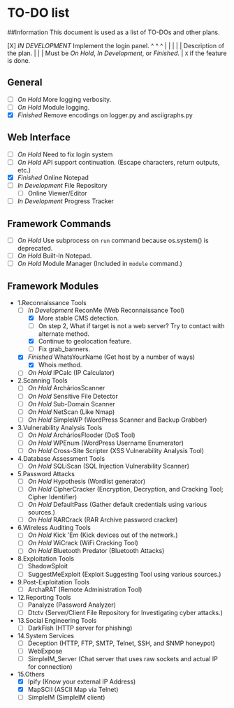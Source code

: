 # TO-DO list
##Information
This document is used as a list of TO-DOs and other plans.

 [X] _IN DEVELOPMENT_ Implement the login panel.
  ^       ^                 ^
  |       |                 |
  |       |        Description of the plan.
  |       |
  |      Must be _On Hold_, _In Development_, or _Finished_.
  |
  ``X`` if the feature is done.

## General
+ [ ] _On Hold_ More logging verbosity.
+ [ ] _On Hold_ Module logging.
+ [X] _Finished_ Remove encodings on logger.py and asciigraphs.py

## Web Interface
+ [ ] _On Hold_ Need to fix login system
+ [ ] _On Hold_ API support continuation. (Escape characters, return outputs, etc.)
+ [X] _Finished_ Online Notepad
+ [ ] _In Development_ File Repository
    + [ ] Online Viewer/Editor

+ [ ] _In Development_ Progress Tracker

## Framework Commands
+ [ ] _On Hold_ Use subprocess on ``run`` command because os.system() is deprecated.
+ [ ] _On Hold_ Built-In Notepad.
+ [ ] _On Hold_ Module Manager (Included in `module` command.)

## Framework Modules
+ 1.Reconnaissance Tools
    - [ ] _In Development_ ReconMe (Web Reconnaissance Tool)
        * [X] More stable CMS detection.
        * [ ] On step 2, What if target is not a web server? Try to
              contact with alternate method.
        * [X] Continue to geolocation feature.
        * [ ] Fix grab_banners.

    - [X] _Finished_ WhatsYourName (Get host by a number of ways)
        * [X] Whois method.
    - [ ] _On Hold_ IPCalc (IP Calculator)

+ 2.Scanning Tools
    - [ ] _On Hold_ ArcháriosScanner
    - [ ] _On Hold_ Sensitive File Detector
    - [ ] _On Hold_ Sub-Domain Scanner
    - [ ] _On Hold_ NetScan (Like Nmap)
    - [ ] _On Hold_ SimpleWP (WordPress Scanner and Backup Grabber)

+ 3.Vulnerability Analysis Tools
    - [ ] _On Hold_ ArcháriosFlooder (DoS Tool)
    - [ ] _On Hold_ WPEnum (WordPress Username Enumerator)
    - [ ] _On Hold_ Cross-Site Scripter (XSS Vulnerability Analysis Tool)

+ 4.Database Assessment Tools
    - [ ] _On Hold_ SQLiScan (SQL Injection Vulnerability Scanner)

+ 5.Password Attacks
    - [ ] _On Hold_ Hypothesis (Wordlist generator)
    - [ ] _On Hold_ CipherCracker (Encryption, Decryption, and Cracking Tool; Cipher Identifier)
    - [ ] _On Hold_ DefaultPass (Gather default credentials using various sources.)
    - [ ] _On Hold_ RARCrack (RAR Archive password cracker)

+ 6.Wireless Auditing Tools
    - [ ] _On Hold_ Kick 'Em (Kick devices out of the network.)
    - [ ] _On Hold_ WiCrack (WiFi Cracking Tool)
    - [ ] _On Hold_ Bluetooth Predator (Bluetooth Attacks)

+ 8.Exploitation Tools
    - [ ] ShadowSploit
    - [ ] SuggestMeExploit (Exploit Suggesting Tool using various sources.)

+ 9.Post-Exploitation Tools
    - [ ] ArchaRAT (Remote Administration Tool)

+ 12.Reporting Tools
    - [ ] Panalyze (Password Analyzer)
    - [ ] Dtctv (Server/Client File Repository for Investigating cyber attacks.)

+ 13.Social Engineering Tools
    - [ ] DarkFish (HTTP server for phishing)

+ 14.System Services
    - [ ] Deception (HTTP, FTP, SMTP, Telnet, SSH, and SNMP honeypot)
    - [ ] WebExpose
    - [ ] SimpleIM_Server (Chat server that uses raw sockets and actual IP for connection)

+ 15.Others
    - [X] Ipify (Know your external IP Address)
    - [X] MapSCII (ASCII Map via Telnet)
    - [ ] SimpleIM (SimpleIM client)
